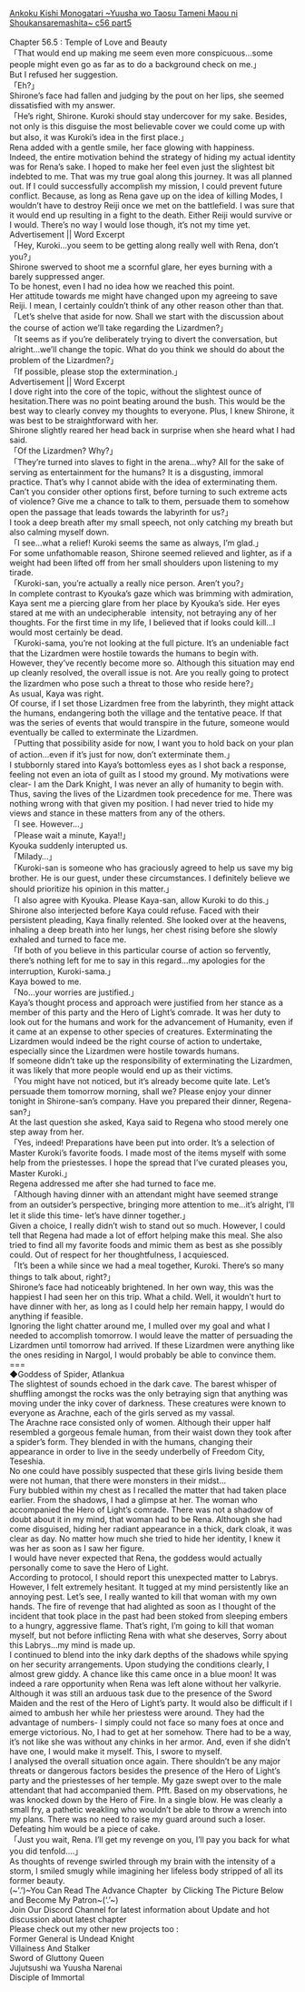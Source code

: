 [Ankoku Kishi Monogatari ~Yuusha wo Taosu Tameni Maou ni Shoukansaremashita~ c56 part5](https://wordexcerpt.com/series/ankoku-kishi-monogatari/chapter-56-5/)
<br/><br/>
Chapter 56.5 : Temple of Love and Beauty<br/>
「That would end up making me seem even more conspicuous…some people might even go as far as to do a background check on me.」<br/>
But I refused her suggestion.<br/>
「Eh?」<br/>
Shirone’s face had fallen and judging by the pout on her lips, she seemed dissatisfied with my answer.<br/>
「He’s right, Shirone. Kuroki should stay undercover for my sake. Besides, not only is this disguise the most believable cover we could come up with but also, it was Kuroki’s idea in the first place.」<br/>
Rena added with a gentle smile, her face glowing with happiness.<br/>
Indeed, the entire motivation behind the strategy of hiding my actual identity was for Rena’s sake. I hoped to make her feel even just the slightest bit indebted to me. That was my true goal along this journey. It was all planned out. If I could successfully accomplish my mission, I could prevent future conflict. Because, as long as Rena gave up on the idea of killing Modes, I wouldn’t have to destroy Reiji once we met on the battlefield. I was sure that it would end up resulting in a fight to the death. Either Reiji would survive or I would. There’s no way I would lose though, it’s not my time yet.<br/>
 Advertisement || Word Excerpt <br/>
「Hey, Kuroki…you seem to be getting along really well with Rena, don’t you?」<br/>
Shirone swerved to shoot me a scornful glare, her eyes burning with a barely suppressed anger.<br/>
To be honest, even I had no idea how we reached this point.<br/>
Her attitude towards me might have changed upon my agreeing to save Reiji. I mean, I certainly couldn’t think of any other reason other than that.<br/>
「Let’s shelve that aside for now. Shall we start with the discussion about the course of action we’ll take regarding the Lizardmen?」<br/>
「It seems as if you’re deliberately trying to divert the conversation, but alright…we’ll change the topic. What do you think we should do about the problem of the Lizardmen?」<br/>
「If possible, please stop the extermination.」<br/>
 Advertisement || Word Excerpt <br/>
I dove right into the core of the topic, without the slightest ounce of hesitation.There was no point beating around the bush. This would be the best way to clearly convey my thoughts to everyone. Plus, I knew Shirone, it was best to be straightforward with her.<br/>
Shirone slightly reared her head back in surprise when she heard what I had said.<br/>
「Of the Lizardmen? Why?」<br/>
「They’re turned into slaves to fight in the arena…why? All for the sake of serving as entertainment for the humans? It is a disgusting, immoral practice. That’s why I cannot abide with the idea of exterminating them. Can’t you consider other options first, before turning to such extreme acts of violence? Give me a chance to talk to them, persuade them to somehow open the passage that leads towards the labyrinth for us?」<br/>
I took a deep breath after my small speech, not only catching my breath but also calming myself down.<br/>
「I see…what a relief! Kuroki seems the same as always, I’m glad.」<br/>
For some unfathomable reason, Shirone seemed relieved and lighter, as if a weight had been lifted off from her small shoulders upon listening to my tirade.<br/>
「Kuroki-san, you’re actually a really nice person. Aren’t you?」<br/>
In complete contrast to Kyouka’s gaze which was brimming with admiration, Kaya sent me a piercing glare from her place by Kyouka’s side. Her eyes stared at me with an undecipherable  intensity, not betraying any of her thoughts. For the first time in my life, I believed that if looks could kill…I would most certainly be dead.<br/>
「Kuroki-sama, you’re not looking at the full picture. It’s an undeniable fact that the Lizardmen were hostile towards the humans to begin with. However, they’ve recently become more so. Although this situation may end up cleanly resolved, the overall issue is not. Are you really going to protect the lizardmen who pose such a threat to those who reside here?」<br/>
As usual, Kaya was right.<br/>
Of course, if I set those Lizardmen free from the labyrinth, they might attack the humans, endangering both the village and the tentative peace. If that was the series of events that would transpire in the future, someone would eventually be called to exterminate the Lizardmen.<br/>
「Putting that possibility aside for now, I want you to hold back on your plan of action…even if it’s just for now, don’t exterminate them.」<br/>
I stubbornly stared into Kaya’s bottomless eyes as I shot back a response, feeling not even an iota of guilt as I stood my ground. My motivations were clear- I am the Dark Knight, I was never an ally of humanity to begin with. Thus, saving the lives of the Lizardmen took precedence for me. There was nothing wrong with that given my position. I had never tried to hide my views and stance in these matters from any of the others.<br/>
「I see. However…」<br/>
「Please wait a minute, Kaya!!」<br/>
Kyouka suddenly interupted us.<br/>
「Milady…」<br/>
「Kuroki-san is someone who has graciously agreed to help us save my big brother. He is our guest, under these circumstances. I definitely believe we should prioritize his opinion in this matter.」<br/>
「I also agree with Kyouka. Please Kaya-san, allow Kuroki to do this.」<br/>
Shirone also interjected before Kaya could refuse. Faced with their persistent pleading, Kaya finally relented. She looked over at the heavens, inhaling a deep breath into her lungs, her chest rising before she slowly exhaled and turned to face me.<br/>
「If both of you believe in this particular course of action so fervently, there’s nothing left for me to say in this regard…my apologies for the interruption, Kuroki-sama.」<br/>
Kaya bowed to me.<br/>
「No…your worries are justified.」<br/>
Kaya’s thought process and approach were justified from her stance as a member of this party and the Hero of Light’s comrade. It was her duty to look out for the humans and work for the advancement of Humanity, even if it came at an expense to other species of creatures. Exterminating the Lizardmen would indeed be the right course of action to undertake, especially since the Lizardmen were hostile towards humans.<br/>
If someone didn’t take up the responsibility of exterminating the Lizardmen, it was likely that more people would end up as their victims.<br/>
「You might have not noticed, but it’s already become quite late. Let’s persuade them tomorrow morning, shall we? Please enjoy your dinner tonight in Shirone-san’s company. Have you prepared their dinner, Regena-san?」<br/>
At the last question she asked, Kaya said to Regena who stood merely one step away from her.<br/>
「Yes, indeed! Preparations have been put into order. It’s a selection of Master Kuroki’s favorite foods. I made most of the items myself with some help from the priestesses. I hope the spread that I’ve curated pleases you, Master Kuroki.」<br/>
Regena addressed me after she had turned to face me.<br/>
「Although having dinner with an attendant might have seemed strange from an outsider’s perspective, bringing more attention to me…it’s alright, I’ll let it slide this time- let’s have dinner together.」<br/>
Given a choice, I really didn’t wish to stand out so much. However, I could tell that Regena had made a lot of effort helping make this meal. She also tried to find all my favorite foods and mimic them as best as she possibly could. Out of respect for her thoughtfulness, I acquiesced.<br/>
「It’s been a while since we had a meal together, Kuroki. There’s so many things to talk about, right?」<br/>
Shirone’s face had noticeably brightened. In her own way, this was the happiest I had seen her on this trip. What a child. Well, it wouldn’t hurt to have dinner with her, as long as I could help her remain happy, I would do anything if feasible.<br/>
Ignoring the light chatter around me, I mulled over my goal and what I needed to accomplish tomorrow. I would leave the matter of persuading the Lizardmen until tomorrow had arrived. If these Lizardmen were anything like the ones residing in Nargol, I would probably be able to convince them.<br/>
===<br/>
◆Goddess of Spider, Atlankua<br/>
The slightest of sounds echoed in the dark cave. The barest whisper of shuffling amongst the rocks was the only betraying sign that anything was moving under the inky cover of darkness. These creatures were known to everyone as Arachne, each of the girls served as my vassal.<br/>
The Arachne race consisted only of women. Although their upper half resembled a gorgeous female human, from their waist down they took after a spider’s form. They blended in with the humans, changing their appearance in order to live in the seedy underbelly of Freedom City, Teseshia.<br/>
No one could have possibly suspected that these girls living beside them were not human, that there were monsters in their midst…<br/>
Fury bubbled within my chest as I recalled the matter that had taken place earlier. From the shadows, I had a glimpse at her. The woman who accompanied the Hero of Light’s comrade. There was not a shadow of doubt about it in my mind, that woman had to be Rena. Although she had come disguised, hiding her radiant appearance in a thick, dark cloak, it was clear as day. No matter how much she tried to hide her identity, I knew it was her as soon as I saw her figure.<br/>
I would have never expected that Rena, the goddess would actually personally come to save the Hero of Light.<br/>
According to protocol, I should report this unexpected matter to Labrys. However, I felt extremely hesitant. It tugged at my mind persistently like an annoying pest. Let’s see, I really wanted to kill that woman with my own hands. The fire of revenge that had alighted as soon as I thought of the incident that took place in the past had been stoked from sleeping embers to a hungry, aggressive flame. That’s right, I’m going to kill that woman myself, but not before inflicting Rena with what she deserves, Sorry about this Labrys…my mind is made up.<br/>
I continued to blend into the inky dark depths of the shadows while spying on her security arrangements. Upon studying the conditions clearly, I almost grew giddy. A chance like this came once in a blue moon! It was indeed a rare opportunity when Rena was left alone without her valkyrie. Although it was still an arduous task due to the presence of the Sword Maiden and the rest of the Hero of Light’s party. It would also be difficult if I aimed to ambush her while her priestess were around. They had the advantage of numbers- I simply could not face so many foes at once and emerge victorious. No, I had to get at her somehow. There had to be a way, it’s not like she was without any chinks in her armor. And, even if she didn’t have one, I would make it myself. This, I swore to myself.<br/>
I analysed the overall situation once again. There shouldn’t be any major threats or dangerous factors besides the presence of the Hero of Light’s party and the priestesses of her temple. My gaze swept over to the male attendant that had accompanied them. Pfft. Based on my observations, he was knocked down by the Hero of Fire. In a single blow. He was clearly a small fry, a pathetic weakling who wouldn’t be able to throw a wrench into my plans. There was no need to raise my guard around such a loser. Defeating him would be a piece of cake.<br/>
「Just you wait, Rena. I’ll get my revenge on you, I’ll pay you back for what you did tenfold….」<br/>
As thoughts of revenge swirled through my brain with the intensity of a storm, I smiled smugly while imagining her lifeless body stripped of all its former beauty.<br/>
(\~’.’)\~You Can Read The Advance Chapter  by Clicking The Picture Below and Become My Patron\~(‘.’\~)<br/>
Join Our Discord Channel for latest information about Update and hot discussion about latest chapter<br/>
Please check out my other new projects too :<br/>
Former General is Undead Knight<br/>
Villainess And Stalker<br/>
Sword of Gluttony Queen<br/>
Jujutsushi wa Yuusha Narenai<br/>
Disciple of Immortal<br/>
